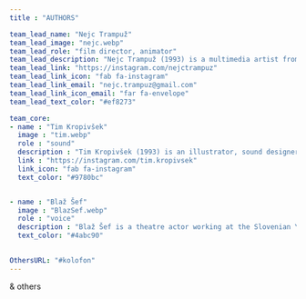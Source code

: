 ```yaml
---
title : "AUTHORS"

team_lead_name: "Nejc Trampuž"
team_lead_image: "nejc.webp"
team_lead_role: "film director, animator"
team_lead_description: "Nejc Trampuž (1993) is a multimedia artist from Slovenia, who graduated Cum Laude and received an award for his Master’s degree in photography at the Academy of Fine Arts and Design in Ljubljana. For the past five years, he has been actively involved in environmental and ecological projects (e.g. <a href=https://another-future-entirely.com/>Another Future Entirely</a>) and since 2019, he has also been an activist in the Youth for Climate Justice movement. His preferred means of expression is art collage in combination with various contemporary technologies, media and approaches. Trampuž held dozens of solo and group exhibitions in Slovenia and abroad, participated in international festivals and received several awards for his work"
team_lead_link: "https://instagram.com/nejctrampuz"
team_lead_link_icon: "fab fa-instagram"
team_lead_link_email: "nejc.trampuz@gmail.com"
team_lead_link_icon_email: "far fa-envelope"
team_lead_text_color: "#ef8273"

team_core:
- name : "Tim Kropivšek"
  image : "tim.webp"
  role : "sound"
  description : "Tim Kropivšek (1993) is an illustrator, sound designer and musician. His works comment on the human psyche, the values of contemporary society and environmental injustice. He obtained his Masters degree at the Academy of Fine Arts in Ljubljana with the interactive sound installation The New Natural World. He is currently creating enigmatic soundscapes in his duo project Bellows on Titan."
  link : "https://instagram.com/tim.kropivsek"
  link_icon: "fab fa-instagram"
  text_color: "#9780bc"


- name : "Blaž Šef"
  image : "BlazSef.webp"
  role : "voice"
  description : "Blaž Šef is a theatre actor working at the Slovenian Youth Theatre. Other projects include radio literary programmes, audio books, co-productions with institutions and NGOs in the field of performing arts, and developing the programmes of the Cultural Centre of European Space Technologies.<br><br>photo: Luka Kaše / Slovenian Youth Theatre"
  text_color: "#4abc90"
            

OthersURL: "#kolofon"
---
```


& others
